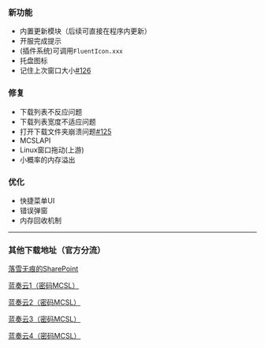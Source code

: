 ### 新功能  
 - 内置更新模块（后续可直接在程序内更新） 
 - 开服完成提示  
 - (插件系统)可调用`FluentIcon.xxx`  
 - 托盘图标  
 - 记住上次窗口大小[#126](https://github.com/MCSLTeam/MCSL2/discussions/126)  

### 修复  
 - 下载列表不反应问题  
 - 下载列表宽度不适应问题  
 - 打开下载文件夹崩溃问题[#125](https://github.com/MCSLTeam/MCSL2/issues/125)  
 - MCSLAPI  
 - Linux窗口拖动(上游)  
 - 小概率的内存溢出

### 优化  
 - 快捷菜单UI  
 - 错误弹窗  
 - 内存回收机制
___

### 其他下载地址（官方分流）

[落雪无痕的SharePoint](https://lxhtt-my.sharepoint.com/:f:/g/personal/lxhtt_lxhtt_onmicrosoft_com/Er2XmdrCZkZGhXrk7EB2eyABTsO2Jfwbq3OYsdGkjUtMRA?e=DNjfA8)

[蓝奏云1（密码MCSL）](https://lxht.lanzoum.com/b01edy9tg)

[蓝奏云2（密码MCSL）](https://lxht.lanzoux.com/b01edy9tg)

[蓝奏云3（密码MCSL）](https://lxht.lanzoug.com/b01edy9tg)

[蓝奏云4（密码MCSL）](https://lxht.lanzoub.com/b01edy9tg)
